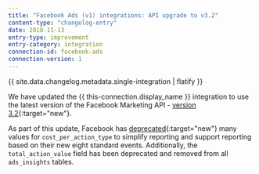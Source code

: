 ```yaml
---
title: "Facebook Ads (v1) integrations: API upgrade to v3.2"
content-type: "changelog-entry"
date: 2018-11-13
entry-type: improvement
entry-category: integration
connection-id: facebook-ads
connection-version: 1
---
```


{{ site.data.changelog.metadata.single-integration | flatify }}

We have updated the {{ this-connection.display_name }} integration to use the latest version of the Facebook Marketing API - [version 3.2](https://developers.facebook.com/docs/graph-api/changelog/version3.2#marketing-api){:target="new"}.

As part of this update, Facebook has [deprecated](https://developers.facebook.com/docs/graph-api/changelog/version3.2#marketing-api){:target="new"} many values for `cost_per_action_type` to simplify reporting and support reporting based on their new eight standard events. Additionally, the `total_action_value` field has been deprecated and removed from all `ads_insights` tables.